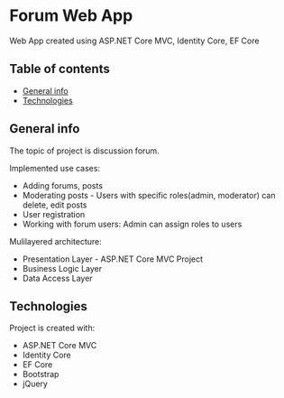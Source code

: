 # Forum Web App 
Web App created using ASP.NET Core MVC, Identity Core, EF Core

## Table of contents
* [General info](#general-info)
* [Technologies](#technologies)

## General info
The topic of project is discussion forum. 

Implemented use cases:
* Adding forums, posts
* Moderating posts - Users with specific roles(admin, moderator) can delete, edit posts
* User registration
* Working with forum users: Admin can assign roles to users 

Mulilayered architecture:
* Presentation Layer - ASP.NET Core MVC Project
* Business Logic Layer
* Data Access Layer

## Technologies
Project is created with: 
* ASP.NET Core MVC
* Identity Core
* EF Core
* Bootstrap
* jQuery
